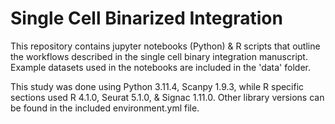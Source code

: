 # Single Cell Binarized Integration

This repository contains jupyter notebooks (Python) & R scripts that outline the workflows described in the single cell binary integration manuscript. Example datasets used in the notebooks are included in the 'data' folder.

This study was done using Python 3.11.4, Scanpy 1.9.3, while R specific sections used R 4.1.0, Seurat 5.1.0, & Signac 1.11.0. Other library versions can be found in the included environment.yml file.

